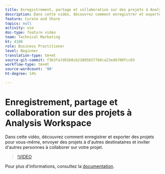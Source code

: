 ```yaml
---
title: Enregistrement, partage et collaboration sur des projets à Analysis Workspace
description: Dans cette vidéo, découvrez comment enregistrer et exporter des projets pour vous-même, envoyer des projets à d'autres destinataires et inviter d'autres personnes à collaborer sur votre projet.
feature: Curate and Share
topics: null
activity: use
doc-type: feature video
team: Technical Marketing
kt: 4108
role: Business Practitioner
level: Beginner
translation-type: tm+mt
source-git-commit: f3b3fa7d91b0cb21005b57768ca23ed6700fcc03
workflow-type: tm+mt
source-wordcount: '90'
ht-degree: 14%

---
```



# Enregistrement, partage et collaboration sur des projets à Analysis Workspace

Dans cette vidéo, découvrez comment enregistrer et exporter des projets pour vous-même, envoyer des projets à d&#39;autres destinataires et inviter d&#39;autres personnes à collaborer sur votre projet.

>[!VIDEO](https://video.tv.adobe.com/v/30993/?quality=12)

Pour plus d&#39;informations, consultez la [documentation](https://docs.adobe.com/content/help/fr-FR/analytics/analyze/analysis-workspace/curate-share/send-schedule-files.html).
